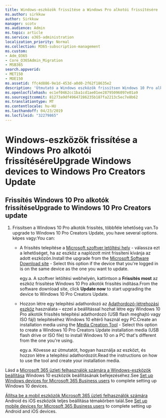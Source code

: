 ```yaml
---
title: Windows-eszközök frissítése a Windows Pro alkotói frissítésére
ms.author: sirkkuw
author: Sirkkuw
manager: scotv
ms.audience: Admin
ms.topic: article
ms.service: o365-administration
localization_priority: Normal
ms.collection: M365-subscription-management
ms.custom:
- Adm_O365
- Core_O365Admin_Migration
- MSB365
search.appverid:
- MET150
- MOE150
ms.assetid: ffc4d886-9e1d-453d-a0d0-2f62f18635e2
description: 'Útmutató a Windows eszközök frissítsen Windows 10 Pro alkotók frissítés. '
ms.openlocfilehash: ec1ef0462cc1ba1cd1ae01ee28795096097e01a9
ms.sourcegitcommit: 81273a9df49647286235b187fa2213c5ec7e8b62
ms.translationtype: MT
ms.contentlocale: hu-HU
ms.lasthandoff: 04/23/2019
ms.locfileid: "32279865"
---
```

# <a name="upgrade-windows-devices-to-windows-pro-creators-update"></a><span data-ttu-id="5ee04-103">Windows-eszközök frissítése a Windows Pro alkotói frissítésére</span><span class="sxs-lookup"><span data-stu-id="5ee04-103">Upgrade Windows devices to Windows Pro Creators Update</span></span>

## <a name="upgrade-to-windows-10-pro-creators-update"></a><span data-ttu-id="5ee04-104">Frissítés Windows 10 Pro alkotók frissítése</span><span class="sxs-lookup"><span data-stu-id="5ee04-104">Upgrade to Windows 10 Pro Creators update</span></span>
  
1. <span data-ttu-id="5ee04-105">Frissítsen a Windows 10 Pro alkotók frissítés, többféle lehetőség van.</span><span class="sxs-lookup"><span data-stu-id="5ee04-105">To upgrade to Windows 10 Pro Creators Update, you have several options.</span></span> <span data-ttu-id="5ee04-106">képes vagy:</span><span class="sxs-lookup"><span data-stu-id="5ee04-106">You can:</span></span>
    
    - <span data-ttu-id="5ee04-107">A frissítés telepítése a [Microsoft szoftver letöltési hely](https://go.microsoft.com/fwlink/?LinkID=836951 ) - válassza ezt a lehetőséget, ha az eszköz a naplózott mint frissíteni kívánja az adott eszközön.</span><span class="sxs-lookup"><span data-stu-id="5ee04-107">Install the upgrade from the [Microsoft Software Download site](https://go.microsoft.com/fwlink/?LinkID=836951 ) - Select this option if the device that you're logged in is on the same device as the one you want to update.</span></span>
    
      <span data-ttu-id="5ee04-108">egy.</span><span class="sxs-lookup"><span data-stu-id="5ee04-108">a.</span></span> <span data-ttu-id="5ee04-109">A szoftver letöltési webhelyén, kattintson a **Frissítés most** az eszköz frissítése Windows 10 Pro alkotók frissítés indítása.</span><span class="sxs-lookup"><span data-stu-id="5ee04-109">From the software download site, click **Update now** to start upgrading the device to Windows 10 Pro Creators Update.</span></span> 
    
     - <span data-ttu-id="5ee04-110">Hozzon létre egy telepítési adathordozó az [Adathordozó-létrehozási eszköz](https://go.microsoft.com/fwlink/?LinkID=836960) használata – ezzel a beállítással hozhat létre egy Windows 10 Pro alkotók frissítés telepítési adathordozó (USB flash meghajtó vagy ISO fájl) telepítéséhez Windows 10 eltérő használ egy PC.</span><span class="sxs-lookup"><span data-stu-id="5ee04-110">Create an installation media using the [Media Creation Tool](https://go.microsoft.com/fwlink/?LinkID=836960) - Select this option to create a Windows 10 Pro Creators Update installation media (USB flash drive or ISO file) to install Windows 10 on a PC that's different from the one you're using.</span></span>
    
        <span data-ttu-id="5ee04-111">egy.</span><span class="sxs-lookup"><span data-stu-id="5ee04-111">a.</span></span> <span data-ttu-id="5ee04-112">Kövesse az útmutatót, hogyan használja az eszközt, és hozzon létre a telepítési adathordozót.</span><span class="sxs-lookup"><span data-stu-id="5ee04-112">Read the instructions on how to use the tool and create your installation media.</span></span> 
    
<span data-ttu-id="5ee04-113">Lásd a [Microsoft 365 üzleti felhasználók számára a Windows-eszközök beállítása](set-up-windows-devices.md) Windows 10 eszközök beállításának befejezéséhez.</span><span class="sxs-lookup"><span data-stu-id="5ee04-113">See [Set up Windows devices for Microsoft 365 Business users](set-up-windows-devices.md) to complete setting up Windows 10 devices.</span></span> 
  
<span data-ttu-id="5ee04-114">[Állítsa be a mobil eszközök Microsoft 365 üzleti felhasználók számára](set-up-mobile-devices.md) Android és iOS eszközök teljes beállítása témakörben talál.</span><span class="sxs-lookup"><span data-stu-id="5ee04-114">See [Set up mobile devices for Microsoft 365 Business users](set-up-mobile-devices.md) to complete setting up Android and iOS devices.</span></span> 
  
